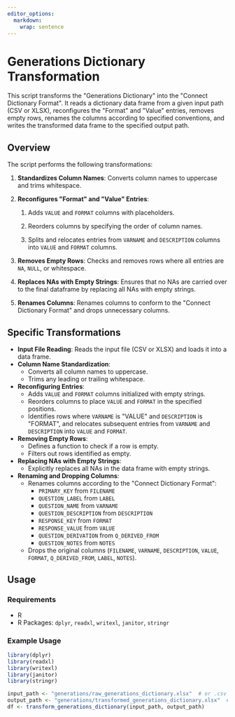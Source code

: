 ```yaml
---
editor_options: 
  markdown: 
    wrap: sentence
---
```


# Generations Dictionary Transformation

This script transforms the "Generations Dictionary" into the "Connect Dictionary Format".
It reads a dictionary data frame from a given input path (CSV or XLSX), reconfigures the "Format" and "Value" entries, removes empty rows, renames the columns according to specified conventions, and writes the transformed data frame to the specified output path.

## Overview

The script performs the following transformations:

1.  **Standardizes Column Names**: Converts column names to uppercase and trims whitespace.

2.  **Reconfigures "Format" and "Value" Entries**:

    1.  Adds `VALUE` and `FORMAT` columns with placeholders.

    2.  Reorders columns by specifying the order of column names.

    3.  Splits and relocates entries from `VARNAME` and `DESCRIPTION` columns into `VALUE` and `FORMAT` columns.

3.  **Removes Empty Rows**: Checks and removes rows where all entries are `NA`, `NULL`, or whitespace.

4.  **Replaces NAs with Empty Strings**: Ensures that no NAs are carried over to the final dataframe by replacing all NAs with empty strings.

5.  **Renames Columns**: Renames columns to conform to the "Connect Dictionary Format" and drops unnecessary columns.

## Specific Transformations

-   **Input File Reading**: Reads the input file (CSV or XLSX) and loads it into a data frame.
-   **Column Name Standardization**:
    -   Converts all column names to uppercase.
    -   Trims any leading or trailing whitespace.
-   **Reconfiguring Entries**:
    -   Adds `VALUE` and `FORMAT` columns initialized with empty strings.
    -   Reorders columns to place `VALUE` and `FORMAT` in the specified positions.
    -   Identifies rows where `VARNAME` is "VALUE" and `DESCRIPTION` is "FORMAT", and relocates subsequent entries from `VARNAME` and `DESCRIPTION` into `VALUE` and `FORMAT`.
-   **Removing Empty Rows**:
    -   Defines a function to check if a row is empty.
    -   Filters out rows identified as empty.
-   **Replacing NAs with Empty Strings**:
    -   Explicitly replaces all NAs in the data frame with empty strings.
-   **Renaming and Dropping Columns**:
    -   Renames columns according to the "Connect Dictionary Format":
        -   `PRIMARY_KEY` from `FILENAME`
        -   `QUESTION_LABEL` from `LABEL`
        -   `QUESTION_NAME` from `VARNAME`
        -   `QUESTION_DESCRIPTION` from `DESCRIPTION`
        -   `RESPONSE_KEY` from `FORMAT`
        -   `RESPONSE_VALUE` from `VALUE`
        -   `QUESTION_DERIVATION` from `Q_DERIVED_FROM`
        -   `QUESTION_NOTES` from `NOTES`
    -   Drops the original columns (`FILENAME`, `VARNAME`, `DESCRIPTION`, `VALUE`, `FORMAT`, `Q_DERIVED_FROM`, `LABEL`, `NOTES`).

## Usage

### Requirements

-   R
-   R Packages: `dplyr`, `readxl`, `writexl`, `janitor`, `stringr`

### Example Usage

``` r
library(dplyr)
library(readxl)
library(writexl)
library(janitor)
library(stringr)

input_path <- "generations/raw_generations_dictionary.xlsx"  # or .csv
output_path <- "generations/transformed_generations_dictionary.xlsx"  # or .csv
df <- transform_generations_dictionary(input_path, output_path)
```
